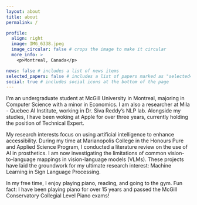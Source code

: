 ```yaml
---
layout: about
title: about
permalink: /

profile:
  align: right
  image: IMG_6338.jpeg
  image_circular: false # crops the image to make it circular
  more_info: >
    <p>Montreal, Canada</p>

news: false # includes a list of news items
selected_papers: false # includes a list of papers marked as "selected={true}"
social: true # includes social icons at the bottom of the page
---
```


I'm an undergraduate student at McGill University in Montreal, majoring in Computer Science with a minor in Economics. I am also a researcher at Mila - Quebec AI Institute, working in Dr. Siva Reddy’s NLP lab. Alongside my studies, I have been woking at Apple for over three years, currently holding the position of Technical Expert.

My research interests focus on using artificial intelligence to enhance accessibility. During my time at Marianopolis College in the Honours Pure and Applied Science Program, I conducted a literature review on the use of AI in prosthetics. I am now investigating the limitations of common vision-to-language mappings in vision-language models (VLMs). These projects have laid the groundwork for my ultimate research interest: Machine Learning in Sign Language Processing.

In my free time, I enjoy playing piano, reading, and going to the gym. Fun fact: I have been playing piano for over 15 years and passed the McGill Conservatory Collegial Level Piano exams!

